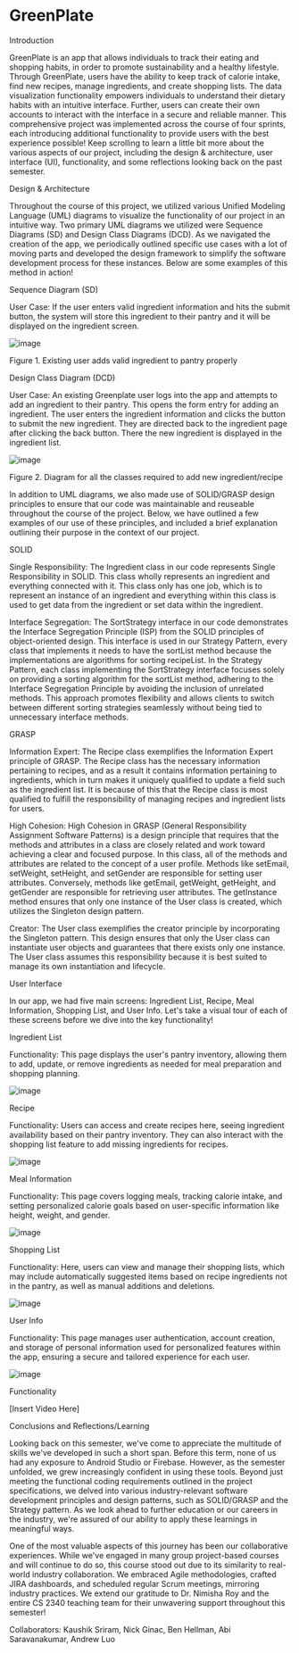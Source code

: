 # GreenPlate
Introduction

GreenPlate is an app that allows individuals to track their eating and shopping habits, in order to promote sustainability and a healthy lifestyle. Through GreenPlate, users have the ability to keep track of calorie intake, find new recipes, manage ingredients, and create shopping lists. The data visualization functionality empowers individuals to understand their dietary habits with an intuitive interface. Further, users can create their own accounts to interact with the interface in a secure and reliable manner. This comprehensive project was implemented across the course of four sprints, each introducing additional functionality to provide users with the best experience possible! Keep scrolling to learn a little bit more about the various aspects of our project, including the design & architecture, user interface (UI), functionality, and some reflections looking back on the past semester.

Design & Architecture

Throughout the course of this project, we utilized various Unified Modeling Language (UML) diagrams to visualize the functionality of our project in an intuitive way. Two primary UML diagrams we utilized were Sequence Diagrams (SD) and Design Class Diagrams (DCD). As we navigated the creation of the app, we periodically outlined specific use cases with a lot of moving parts and developed the design framework to simplify the software development process for these instances. Below are some examples of this method in action!

Sequence Diagram (SD)

User Case: If the user enters valid ingredient information and hits the submit button, the system will store this ingredient to their pantry and it will be displayed on the ingredient screen.


![image](https://github.com/KaushikSriram/GreenPlate/assets/154042167/2d0d74a8-8daa-4d63-940b-1b39ae846769)

Figure 1. Existing user adds valid ingredient to pantry properly

Design Class Diagram (DCD)

User Case: An existing Greenplate user logs into the app and attempts to add an ingredient to their pantry. This opens the form entry for adding an ingredient. The user enters the ingredient information and clicks the button to submit the new ingredient. They are directed back to the ingredient page after clicking the back button. There the new ingredient is displayed in the ingredient list.


![image](https://github.com/KaushikSriram/GreenPlate/assets/154042167/d8134098-eeaa-4647-96f3-d462ffc34cb0)

Figure 2. Diagram for all the classes required to add new ingredient/recipe

In addition to UML diagrams, we also made use of SOLID/GRASP design principles to ensure that our code was maintainable and reuseable throughout the course of the project. Below, we have outlined a few examples of our use of these principles, and included a brief explanation outlining their purpose in the context of our project.

SOLID

Single Responsibility: The Ingredient class in our code represents Single Responsibility in SOLID. This class wholly represents an ingredient and everything connected with it. This class only has one job, which is to represent an instance of an ingredient and everything within this class is used to get data from the ingredient or set data within the ingredient.

Interface Segregation: The SortStrategy interface in our code demonstrates the Interface Segregation Principle (ISP) from the SOLID principles of object-oriented design. This interface is used in our Strategy Pattern, every class that implements it needs to have the sortList method because the implementations are algorithms for sorting recipeList. In the Strategy Pattern, each class implementing the SortStrategy interface focuses solely on providing a sorting algorithm for the sortList method, adhering to the Interface Segregation Principle by avoiding the inclusion of unrelated methods. This approach promotes flexibility and allows clients to switch between different sorting strategies seamlessly without being tied to unnecessary interface methods.

GRASP

Information Expert: The Recipe class exemplifies the Information Expert principle of GRASP. The Recipe class has the necessary information pertaining to recipes, and as a result it contains information pertaining to ingredients, which in turn makes it uniquely qualified to update a field such as the ingredient list. It is because of this that the Recipe class is most qualified to fulfill the responsibility of managing recipes and ingredient lists for users.

High Cohesion: High Cohesion in GRASP (General Responsibility Assignment Software Patterns) is a design principle that requires that the methods and attributes in a class are closely related and work toward achieving a clear and focused purpose. In this class, all of the methods and attributes are related to the concept of a user profile. Methods like setEmail, setWeight, setHeight, and setGender are responsible for setting user attributes. Conversely, methods like getEmail, getWeight, getHeight, and getGender are responsible for retrieving user attributes. The getInstance method ensures that only one instance of the User class is created, which utilizes the Singleton design pattern.

Creator: The User class exemplifies the creator principle by incorporating the Singleton pattern. This design ensures that only the User class can instantiate user objects and guarantees that there exists only one instance. The User class assumes this responsibility because it is best suited to manage its own instantiation and lifecycle.

User Interface

In our app, we had five main screens: Ingredient List, Recipe, Meal Information, Shopping List, and User Info. Let's take a visual tour of each of these screens before we dive into the key functionality!

Ingredient List

Functionality: This page displays the user's pantry inventory, allowing them to add, update, or remove ingredients as needed for meal preparation and shopping planning.

![image](https://github.com/KaushikSriram/GreenPlate/assets/154042167/201bcdfd-345c-4ae3-b620-f2b91cfdba30)

Recipe

Functionality: Users can access and create recipes here, seeing ingredient availability based on their pantry inventory. They can also interact with the shopping list feature to add missing ingredients for recipes.

![image](https://github.com/KaushikSriram/GreenPlate/assets/154042167/dae9ba2f-9ebe-4ffc-9702-9b0bc848c408)

Meal Information

Functionality: This page covers logging meals, tracking calorie intake, and setting personalized calorie goals based on user-specific information like height, weight, and gender.

![image](https://github.com/KaushikSriram/GreenPlate/assets/154042167/29215aa3-4f7c-4b71-b0a2-ceef25d21168)

Shopping List

Functionality: Here, users can view and manage their shopping lists, which may include automatically suggested items based on recipe ingredients not in the pantry, as well as manual additions and deletions.

![image](https://github.com/KaushikSriram/GreenPlate/assets/154042167/560e3edf-02f1-433c-bead-fad63012c576)

User Info

Functionality: This page manages user authentication, account creation, and storage of personal information used for personalized features within the app, ensuring a secure and tailored experience for each user.

![image](https://github.com/KaushikSriram/GreenPlate/assets/154042167/acdc2280-b13e-42fe-adac-66dd218e1d93)

Functionality

[Insert Video Here]

Conclusions and Reflections/Learning

Looking back on this semester, we've come to appreciate the multitude of skills we've developed in such a short span. Before this term, none of us had any exposure to Android Studio or Firebase. However, as the semester unfolded, we grew increasingly confident in using these tools. Beyond just meeting the functional coding requirements outlined in the project specifications, we delved into various industry-relevant software development principles and design patterns, such as SOLID/GRASP and the Strategy pattern. As we look ahead to further education or our careers in the industry, we're assured of our ability to apply these learnings in meaningful ways.

One of the most valuable aspects of this journey has been our collaborative experiences. While we've engaged in many group project-based courses and will continue to do so, this course stood out due to its similarity to real-world industry collaboration. We embraced Agile methodologies, crafted JIRA dashboards, and scheduled regular Scrum meetings, mirroring industry practices. We extend our gratitude to Dr. Nimisha Roy and the entire CS 2340 teaching team for their unwavering support throughout this semester!

Collaborators: Kaushik Sriram, Nick Ginac, Ben Hellman, Abi Saravanakumar, Andrew Luo
